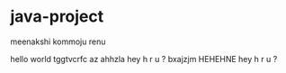 # java-project
meenakshi kommoju 
renu 

hello world
tggtvcrfc
az ahhzla
hey h r u ?
bxajzjm
HEHEHNE 
hey h r u ?
